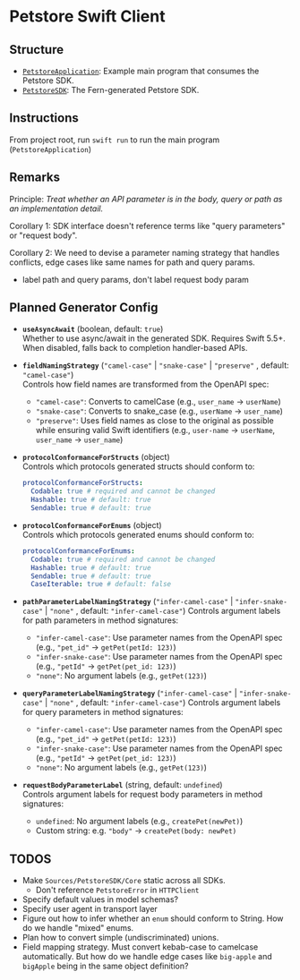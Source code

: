# Petstore Swift Client

## Structure

- [`PetstoreApplication`](/Sources/PetstoreApplication): Example main program that consumes the Petstore SDK.
- [`PetstoreSDK`](/Sources/PetstoreSDK): The Fern-generated Petstore SDK.

## Instructions

From project root, run `swift run` to run the main program (`PetstoreApplication`)

## Remarks

Principle: _Treat whether an API parameter is in the body, query or path as an implementation detail._

Corollary 1: SDK interface doesn't reference terms like "query parameters" or "request body".

Corollary 2: We need to devise a parameter naming strategy that handles conflicts, edge cases like same names for path and query params.

- label path and query params, don't label request body param

## Planned Generator Config

- **`useAsyncAwait`** (boolean, default: `true`)  
  Whether to use async/await in the generated SDK. Requires Swift 5.5+. When disabled, falls back to completion handler-based APIs.

- **`fieldNamingStrategy`** (`"camel-case"` | `"snake-case"` | `"preserve"` , default: `"camel-case"`)  
  Controls how field names are transformed from the OpenAPI spec:

  - `"camel-case"`: Converts to camelCase (e.g., `user_name` → `userName`)
  - `"snake-case"`: Converts to snake_case (e.g., `userName` → `user_name`)
  - `"preserve"`: Uses field names as close to the original as possible while ensuring valid Swift identifiers (e.g., `user-name` → `userName`, `user_name` → `user_name`)

- **`protocolConformanceForStructs`** (object)  
  Controls which protocols generated structs should conform to:

  ```yaml
  protocolConformanceForStructs:
    Codable: true # required and cannot be changed
    Hashable: true # default: true
    Sendable: true # default: true
  ```

- **`protocolConformanceForEnums`** (object)  
  Controls which protocols generated enums should conform to:

  ```yaml
  protocolConformanceForEnums:
    Codable: true # required and cannot be changed
    Hashable: true # default: true
    Sendable: true # default: true
    CaseIterable: true # default: false
  ```

- **`pathParameterLabelNamingStrategy`** (`"infer-camel-case"` | `"infer-snake-case"` | `"none"` , default: `"infer-camel-case"`)
  Controls argument labels for path parameters in method signatures:

  - `"infer-camel-case"`: Use parameter names from the OpenAPI spec (e.g., `"pet_id"` → `getPet(petId: 123)`)
  - `"infer-snake-case"`: Use parameter names from the OpenAPI spec (e.g., `"petId"` → `getPet(pet_id: 123)`)
  - `"none"`: No argument labels (e.g., `getPet(123)`)

- **`queryParameterLabelNamingStrategy`** (`"infer-camel-case"` | `"infer-snake-case"` | `"none"` , default: `"infer-camel-case"`)
  Controls argument labels for query parameters in method signatures:

  - `"infer-camel-case"`: Use parameter names from the OpenAPI spec (e.g., `"pet_id"` → `getPet(petId: 123)`)
  - `"infer-snake-case"`: Use parameter names from the OpenAPI spec (e.g., `"petId"` → `getPet(pet_id: 123)`)
  - `"none"`: No argument labels (e.g., `getPet(123)`)

- **`requestBodyParameterLabel`** (string, default: `undefined`)  
  Controls argument labels for request body parameters in method signatures:

  - `undefined`: No argument labels (e.g., `createPet(newPet)`)
  - Custom string: e.g. `"body"` → `createPet(body: newPet)`

## TODOS

- Make `Sources/PetstoreSDK/Core` static across all SDKs.
  - Don't reference `PetstoreError` in `HTTPClient`
- Specify default values in model schemas?
- Specify user agent in transport layer
- Figure out how to infer whether an `enum` should conform to String. How do we handle "mixed" enums.
- Plan how to convert simple (undiscriminated) unions.
- Field mapping strategy. Must convert kebab-case to camelcase automatically. But how do we handle edge cases like `big-apple` and `bigApple` being in the same object definition?
